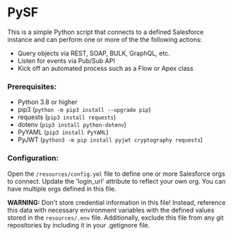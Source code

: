 # PySF
This is a simple Python script that connects to a defined Salesforce instance and can perform one or more of the the following actions:
- Query objects via REST, SOAP, BULK, GraphQL, etc.
- Listen for events via Pub/Sub API
- Kick off an automated process such as a Flow or Apex class

### Prerequisites:
- Python 3.8 or higher
- pip3 (`python -m pip3 install --upgrade pip`)
- requests (`pip3 install requests`)
- dotenv (`pip3 install python-dotenv`)
- PyYAML (`pip3 install PyYAML`)
- PyJWT (`python3 -m pip install pyjwt cryptography requests`)

### Configuration:
Open the `/resources/config.yml` file to define one or more Salesforce orgs to connect. Update the 'login_url' attribute to reflect your own org. You can have multiple orgs defined in this file.

**WARNING:** Don't store credential information in this file! Instead, reference this data with necessary environment variables with the defined values stored in the `resources/.env` file. Additionally, exclude this file from any git repositories by including it in your .getignore file.
